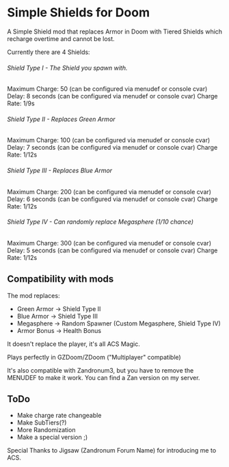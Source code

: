 # Simple Shields for Doom
A Simple Shield mod that replaces Armor in Doom with Tiered Shields which recharge overtime and cannot be lost.

Currently there are 4 Shields:

###### Shield Type I - The Shield you spawn with.
Maximum Charge: 50 (can be configured via menudef or console cvar)
Delay: 8 seconds (can be configured via menudef or console cvar)
Charge Rate: 1/9s

###### Shield Type II - Replaces Green Armor
Maximum Charge: 100 (can be configured via menudef or console cvar)
Delay: 7 seconds (can be configured via menudef or console cvar)
Charge Rate: 1/12s

###### Shield Type III - Replaces Blue Armor
Maximum Charge: 200 (can be configured via menudef or console cvar)
Delay: 6 seconds (can be configured via menudef or console cvar)
Charge Rate: 1/12s

###### Shield Type IV - Can randomly replace Megasphere (1/10 chance)
Maximum Charge: 300 (can be configured via menudef or console cvar)
Delay: 5 seconds (can be configured via menudef or console cvar)
Charge Rate: 1/12s

## Compatibility with mods

The mod replaces:
- Green Armor -> Shield Type II
- Blue Armor -> Shield Type III
- Megasphere -> Random Spawner (Custom Megasphere, Shield Type IV)
- Armor Bonus -> Health Bonus

It doesn't replace the player, it's all ACS Magic.

Plays perfectly in GZDoom/ZDoom ("Multiplayer" compatible)

It's also compatible with Zandronum3, but you have to remove the MENUDEF to make it work.
You can find a Zan version on my server.

## ToDo

- Make charge rate changeable
- Make SubTiers(?)
- More Randomization
- Make a special version ;)


Special Thanks to Jigsaw (Zandronum Forum Name) for introducing me to ACS.

